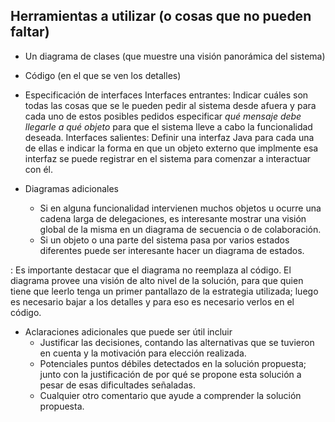 Herramientas a utilizar (o cosas que no pueden faltar)
------------------------------------------------------

-   Un diagrama de clases (que muestre una visión panorámica del sistema)
-   Código (en el que se ven los detalles)
-   Especificación de interfaces
    Interfaces entrantes: Indicar cuáles son todas las cosas que se le pueden pedir al sistema desde afuera y para cada uno de estos posibles pedidos especificar *qué mensaje debe llegarle a qué objeto* para que el sistema lleve a cabo la funcionalidad deseada.
    Interfaces salientes: Definir una interfaz Java para cada una de ellas e indicar la forma en que un objeto externo que implmente esa interfaz se puede registrar en el sistema para comenzar a interactuar con él.  

-   Diagramas adicionales
    -   Si en alguna funcionalidad intervienen muchos objetos u ocurre una cadena larga de delegaciones, es interesante mostrar una visión global de la misma en un diagrama de secuencia o de colaboración.
    -   Si un objeto o una parte del sistema pasa por varios estados diferentes puede ser interesante hacer un diagrama de estados.

: Es importante destacar que el diagrama no reemplaza al código. El diagrama provee una visión de alto nivel de la solución, para que quien tiene que leerlo tenga un primer pantallazo de la estrategia utilizada; luego es necesario bajar a los detalles y para eso es necesario verlos en el código.

-   Aclaraciones adicionales que puede ser útil incluir
    -   Justificar las decisiones, contando las alternativas que se tuvieron en cuenta y la motivación para elección realizada.
    -   Potenciales puntos débiles detectados en la solución propuesta; junto con la justificación de por qué se propone esta solución a pesar de esas dificultades señaladas.
    -   Cualquier otro comentario que ayude a comprender la solución propuesta.

